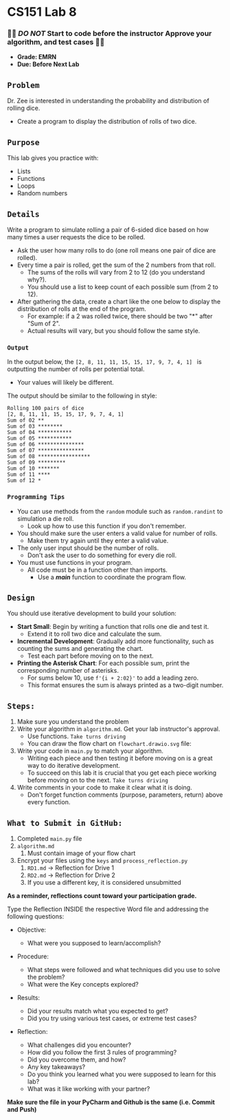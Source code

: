 # CS151 Lab 8

### 🔴🔴 *DO NOT* Start to code before the instructor Approve your algorithm, and test cases 🔴🔴

- **Grade: EMRN**
- **Due: Before Next Lab**

## `Problem`
Dr. Zee is interested in understanding the probability and distribution of rolling dice. 
- Create a program to display the distribution of rolls of two dice.

## `Purpose`
This lab gives you practice with: 

  * Lists
  * Functions
  * Loops 
  * Random numbers

## `Details`
Write a program to simulate rolling a pair of 6-sided dice based on how many times a user requests the dice to be rolled. 
- Ask the user how many rolls to do (one roll means one pair of dice are rolled). 
- Every time a pair is rolled, get the sum of the 2 numbers from that roll.
  - The sums of the rolls will vary from 2 to 12 (do you understand why?). 
  - You should use a list to keep count of each possible sum (from 2 to 12).
- After gathering the data, create a chart like the one below to display the distribution of rolls at the end of the program. 
  - For example: if a 2 was rolled twice, there should be two "*" after "Sum of 2". 
  - Actual results will vary, but you should follow the same style.


### `Output`

In the output below, the `[2, 8, 11, 11, 15, 15, 17, 9, 7, 4, 1] ` is outputting the number of rolls per potential total. 
- Your values will likely be different.

The output should be similar to the following in style:
```
Rolling 100 pairs of dice                                                                                             
[2, 8, 11, 11, 15, 15, 17, 9, 7, 4, 1]                                                                                
Sum of 02 **
Sum of 03 ********
Sum of 04 ***********
Sum of 05 ***********
Sum of 06 ***************
Sum of 07 ***************
Sum of 08 *****************
Sum of 09 *********
Sum of 10 *******
Sum of 11 ****
Sum of 12 *   
```

### `Programming Tips`

* You can use methods from the `random` module such as `random.randint` to simulation a die roll. 
  * Look up how to use this function if you don't remember.
* You should make sure the user enters a valid value for number of rolls. 
  * Make them try again until they enter a valid value.
* The only user input should be the number of rolls. 
  * Don't ask the user to do something for every die roll.
* You must use functions in your program.
  * All code must be in a function other than imports. 
    * Use a **_main_** function to coordinate the program flow.

## `Design`
You should use iterative development to build your solution:
- **Start Small**: Begin by writing a function that rolls one die and test it.
  - Extend it to roll two dice and calculate the sum.
- **Incremental Development**: Gradually add more functionality, such as counting the sums and generating the chart.
  - Test each part before moving on to the next.
- **Printing the Asterisk Chart**: For each possible sum, print the corresponding number of asterisks.
  - For sums below 10, use `f'{i + 2:02}'` to add a leading zero.
  - This format ensures the sum is always printed as a two-digit number.


## `Steps:`
1. Make sure you understand the problem
2. Write your algorithm in `algorithm.md`. Get your lab instructor's approval. 
   - Use functions. `Take turns driving`
   - You can draw the flow chart on `flowchart.drawio.svg` file: 
3. Write your code in `main.py` to match your algorithm. 
   - Writing each piece and then testing it before moving on is a great way to do iterative development. 
   - To succeed on this lab it is crucial that you get each piece working before moving on to the next. `Take turns driving`
4. Write comments in your code to make it clear what it is doing. 
   - Don't forget function comments (purpose, parameters, return) above every function.


## `What to Submit in GitHub:`

1. Completed `main.py` file  
2. `algorithm.md`
   1. Must contain image of your flow chart
3. Encrypt your files using the `keys` and `process_reflection.py`
   1. `RD1.md` -> Reflection for Drive 1
   2. `RD2.md` -> Reflection for Drive 2
   3. If you use a different key, it is considered unsubmitted

**As a reminder, reflections count toward your participation grade.**

Type the Reflection INSIDE the respective Word file and addressing the following questions:

 - Objective:
   - What were you supposed to learn/accomplish?

 - Procedure:
   - What steps were followed and what techniques did you use to solve the problem?
   - What were the Key concepts explored?

 - Results:
   - Did your results match what you expected to get?
   - Did you try using various test cases, or extreme test cases?
  
 - Reflection:
   - What challenges did you encounter? 
   - How did you follow the first 3 rules of programming?
   - Did you overcome them, and how? 
   - Any key takeaways? 
   - Do you think you learned what you were supposed to learn for this lab? 
   - What was it like working with your partner?

**Make sure the file in your PyCharm and Github is the same (i.e. Commit and Push)**